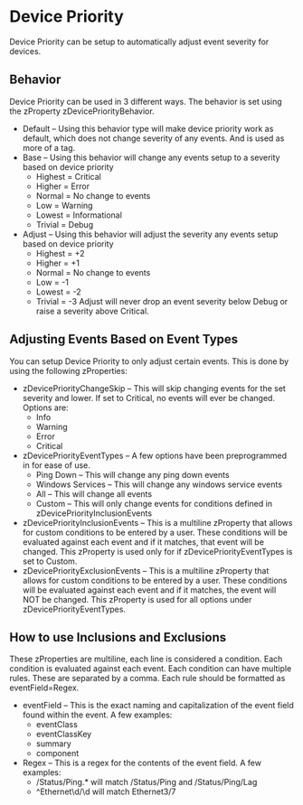 # Device Priority
Device Priority can be setup to automatically adjust event severity for devices.

## Behavior
Device Priority can be used in 3 different ways. The behavior is set using the zProperty zDevicePriorityBehavior.
* Default – Using this behavior type will make device priority work as default, which does not change severity of any events. And is used as more of a tag.
* Base – Using this behavior will change any events setup to a severity based on device priority
  * Highest = Critical
  * Higher = Error
  * Normal = No change to events
  * Low = Warning
  * Lowest = Informational
  * Trivial = Debug
* Adjust – Using this behavior will adjust the severity any events setup based on device priority
  * Highest = +2
  * Higher = +1
  * Normal = No change to events
  * Low = -1
  * Lowest = -2
  * Trivial = -3
Adjust will never drop an event severity below Debug or raise a severity above Critical.

## Adjusting Events Based on Event Types
You can setup Device Priority to only adjust certain events. This is done by using the following zProperties:
* zDevicePriorityChangeSkip – This will skip changing events for the set severity and lower. If set to Critical, no events will ever be changed. Options are:
  * Info
  * Warning
  * Error
  * Critical
* zDevicePriorityEventTypes – A few options have been preprogrammed in for ease of use.
  * Ping Down – This will change any ping down events
  * Windows Services – This will change any windows service events
  * All – This will change all events
  * Custom – This will only change events for conditions defined in zDevicePriorityInclusionEvents
* zDevicePriorityInclusionEvents – This is a multiline zProperty that allows for custom conditions to be entered by a user. These conditions will be evaluated against each event and if it matches, that event will be changed. This zProperty is used only for if zDevicePriorityEventTypes is set to Custom.
* zDevicePriorityExclusionEvents – This is a multiline zProperty that allows for custom conditions to be entered by a user. These conditions will be evaluated against each event and if it matches, the event will NOT be changed. This zProperty is used for all options under zDevicePriorityEventTypes.

## How to use Inclusions and Exclusions
These zProperties are multiline, each line is considered a condition. Each condition is evaluated against each event.
Each condition can have multiple rules. These are separated by a comma. Each rule should be formatted as eventField=Regex.
* eventField – This is the exact naming and capitalization of the event field found within the event. A few examples:
  * eventClass
  * eventClassKey
  * summary
  * component
* Regex – This is a regex for the contents of the event field. A few examples:
  * /Status/Ping.* will match /Status/Ping and /Status/Ping/Lag
  * ^Ethernet\d/\d will match Ethernet3/7

